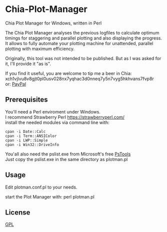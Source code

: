 # Chia-Plot-Manager
Chia Plot Manager for Windows, written in Perl

The Chia Plot Manager analyses the previous logfiles to calculate optimum timings for staggering and parallel plotting and also displaying the progress.  
It allows to fully automate your plotting machine for unattended, parallel plotting with maximum efficiency.

Originally, this tool was not intended to be published.
But as I was asked for it, I'll provide it "as is".

If you find it useful, you are welcome to tip me a beer in Chia:  
xch1vjlvu8v8gjt0pl0usv028nx7yqhac3d0nneq7y5n7vyg5hkhvans7fvp8r  
or: [PayPal](https://paypal.com/donate?hosted_button_id=TG9BPNPK87V8E)

## Prerequisites
You'll need a Perl enviroment under Windows.  
I recommend Strawberry Perl https://strawberryperl.com/  
install the needed modules via command line with:
```
cpan -i Date::Calc
cpan -i Term::ANSIColor
cpan -i LWP::Simple
cpan -i Win32::DriveInfo
```

You'all also need the pslist.exe from Microsoft's free [PsTools](https://docs.microsoft.com/en-us/sysinternals/downloads/pstools)  
Just copy the pslist.exe in the same directory as plotman.pl

## Usage
Edit plotman.conf.pl to your needs.

start the Plot Manager with:
perl plotman.pl

## License
[GPL](https://www.gnu.org/licenses/gpl-3.0.html)

